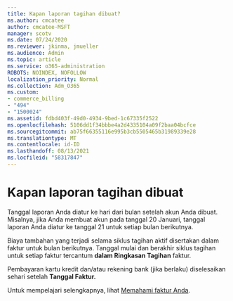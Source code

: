 ```yaml
---
title: Kapan laporan tagihan dibuat?
ms.author: cmcatee
author: cmcatee-MSFT
manager: scotv
ms.date: 07/24/2020
ms.reviewer: jkinma, jmueller
ms.audience: Admin
ms.topic: article
ms.service: o365-administration
ROBOTS: NOINDEX, NOFOLLOW
localization_priority: Normal
ms.collection: Adm_O365
ms.custom:
- commerce_billing
- "494"
- "1500024"
ms.assetid: fdbd403f-49d0-4934-9bed-1c67335f2522
ms.openlocfilehash: 5106dd1f34bbbe4a2d4335104a09f2baa04bcfce
ms.sourcegitcommit: ab75f66355116e995b3cb5505465b31989339e28
ms.translationtype: MT
ms.contentlocale: id-ID
ms.lasthandoff: 08/13/2021
ms.locfileid: "58317847"
---
```

# <a name="when-is-the-billing-statement-generated"></a>Kapan laporan tagihan dibuat

Tanggal laporan Anda diatur ke hari dari bulan setelah akun Anda dibuat. Misalnya, jika Anda membuat akun pada tanggal 20 Januari, tanggal laporan Anda diatur ke tanggal 21 untuk setiap bulan berikutnya.

Biaya tambahan yang terjadi selama siklus tagihan aktif disertakan dalam faktur untuk bulan berikutnya. Tanggal mulai dan berakhir siklus tagihan untuk setiap faktur tercantum **dalam Ringkasan Tagihan** faktur.

Pembayaran kartu kredit dan/atau rekening bank (jika berlaku) diselesaikan sehari setelah **Tanggal Faktur.**
  
Untuk mempelajari selengkapnya, lihat [Memahami faktur Anda](https://docs.microsoft.com/microsoft-365/commerce/billing-and-payments/understand-your-invoice2).